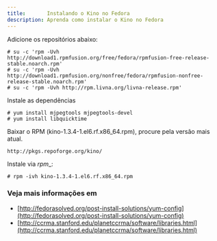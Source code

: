 ```yaml
---
title:       Instalando o Kino no Fedora
description: Aprenda como instalar o Kino no Fedora
---
```


Adicione os repositórios abaixo:

	# su -c 'rpm -Uvh http://download1.rpmfusion.org/free/fedora/rpmfusion-free-release-stable.noarch.rpm'	
	# su -c 'rpm -Uvh http://download1.rpmfusion.org/nonfree/fedora/rpmfusion-nonfree-release-stable.noarch.rpm'
	# su -c 'rpm -Uvh http://rpm.livna.org/livna-release.rpm'

Instale as dependências

	# yum install mjpegtools mjpegtools-devel 
	# yum install libquicktime 

Baixar o RPM (kino-1.3.4-1.el6.rf.x86_64.rpm), procure pela versão mais atual.

	http://pkgs.repoforge.org/kino/

Instale via _rpm__:

	# rpm -ivh kino-1.3.4-1.el6.rf.x86_64.rpm


### Veja mais informações em 

- [http://fedorasolved.org/post-install-solutions/yum-config](http://fedorasolved.org/post-install-solutions/yum-config)
- [http://ccrma.stanford.edu/planetccrma/software/libraries.html](http://ccrma.stanford.edu/planetccrma/software/libraries.html)

